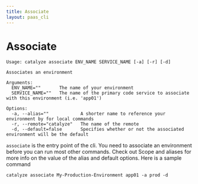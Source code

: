 ```yaml
---
title: Associate
layout: paas_cli
---
```


# Associate

```
Usage: catalyze associate ENV_NAME SERVICE_NAME [-a] [-r] [-d]

Associates an environment

Arguments:
  ENV_NAME=""       The name of your environment
  SERVICE_NAME=""   The name of the primary code service to associate with this environment (i.e. 'app01')

Options:
  -a, --alias=""            A shorter name to reference your environment by for local commands
  -r, --remote="catalyze"   The name of the remote
  -d, --default=false       Specifies whether or not the associated environment will be the default
```

`associate` is the entry point of the cli. You need to associate an environment before you can run most other commands. Check out <a data-unique="GlobalScope">Scope</a> and <a data-unique="EnvironmentAliases">aliases</a> for more info on the value of the alias and default options. Here is a sample command

```
catalyze associate My-Production-Environment app01 -a prod -d
```
